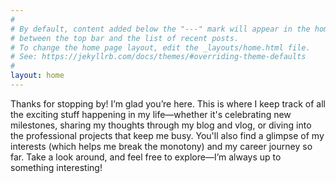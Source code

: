```yaml
---
#
# By default, content added below the "---" mark will appear in the home page
# between the top bar and the list of recent posts.
# To change the home page layout, edit the _layouts/home.html file.
# See: https://jekyllrb.com/docs/themes/#overriding-theme-defaults
#
layout: home
---
```

Thanks for stopping by! I’m glad you’re here. This is where I keep track of all the exciting stuff happening in my life—whether it's celebrating new milestones, sharing my thoughts through my blog and vlog, or diving into the professional projects that keep me busy. You'll also find a glimpse of my interests (which helps me break the monotony) and my career journey so far. Take a look around, and feel free to explore—I’m always up to something interesting!
